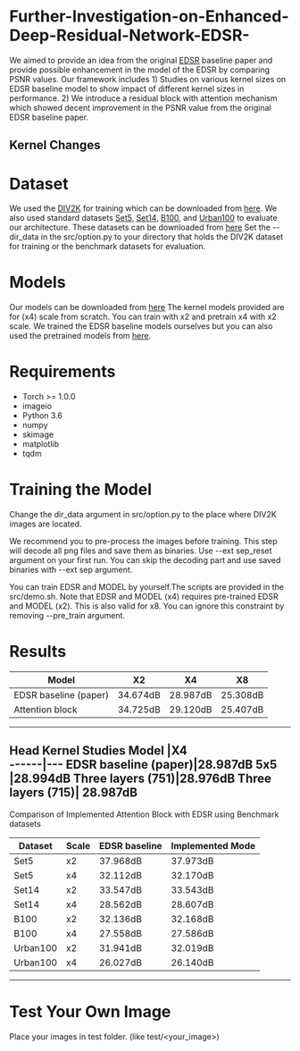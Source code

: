 # Further-Investigation-on-Enhanced-Deep-Residual-Network-EDSR-
We aimed to provide an idea from the original [EDSR](http://openaccess.thecvf.com/content_cvpr_2017_workshops/w12/papers/Lim_Enhanced_Deep_Residual_CVPR_2017_paper.pdf) baseline paper and provide possible enhancement in the model of the EDSR by comparing PSNR values. Our framework includes 1) Studies on various kernel sizes on EDSR baseline model to show impact of different kernel sizes in performance. 2) We introduce a residual block with attention mechanism which showed decent improvement in the PSNR value from the original EDSR baseline paper.

## Kernel Changes

# Dataset
We used the [DIV2K](http://www.vision.ee.ethz.ch/~timofter/publications/Agustsson-CVPRW-2017.pdf) for training which can be downloaded from [here](https://drive.google.com/file/d/1qhNjHjfiDI1Eao5AD0fmcZeYsvQhfSUc/view?usp=sharing). We also used standard datasets [Set5](http://people.rennes.inria.fr/Aline.Roumy/results/SR_BMVC12.html), [Set14](https://sites.google.com/site/romanzeyde/research-interests), [B100](https://www2.eecs.berkeley.edu/Research/Projects/CS/vision/bsds/), and [Urban100](https://sites.google.com/site/jbhuang0604/publications/struct_sr) to evaluate our architecture. These datasets can be downloaded from [here](https://drive.google.com/file/d/1fAIQQZWuLGpBFx7jrpDuriDB1_7QGb2M/view?usp=sharing) Set the --dir_data in the src/option.py to your directory that holds the DIV2K dataset for training or the benchmark datasets for evaluation.

# Models
Our models can be downloaded from [here](https://drive.google.com/file/d/1_2A4NFuI5SZykVWz7UPz1PsObm4FvVHA/view?usp=sharing) The kernel models provided are for (x4) scale from scratch. You can train with x2 and pretrain x4 with x2 scale. We trained the EDSR baseline models ourselves but you can also used the pretrained models from [here](https://cv.snu.ac.kr/research/EDSR/model_pytorch.tar).

# Requirements
* Torch >= 1.0.0
* imageio
* Python 3.6
* numpy
* skimage
* matplotlib
* tqdm

# Training the Model
Change the dir_data argument in src/option.py to the place where DIV2K images are located.

We recommend you to pre-process the images before training. This step will decode all png files and save them as binaries. Use --ext sep_reset argument on your first run. You can skip the decoding part and use saved binaries with --ext sep argument.

You can train EDSR and MODEL by yourself.The scripts are provided in the src/demo.sh. Note that EDSR and MODEL (x4) requires pre-trained EDSR and MODEL (x2). This is also valid for x8. You can ignore this constraint by removing --pre_train argument.

# Results
Model |	X2|	X4	|X8
------|---|-----|---
EDSR baseline (paper)|	34.674dB |	28.987dB |	25.308dB
Attention block |	34.725dB |	29.120dB |	25.407dB
----------------------------------------------------------
Head Kernel Studies
Model |X4	
------|---
EDSR baseline (paper)|28.987dB 
5x5	|28.994dB
Three layers (751)|28.976dB
Three layers (715)|	28.987dB 
-------------------------------
Comparison of Implemented Attention Block with EDSR using Benchmark datasets

Dataset	|Scale	|EDSR baseline	|Implemented Mode
--------|-------|---------------|----------------
Set5	|x2	|37.968dB	|37.973dB
Set5  |x4	|32.112dB	|32.170dB
Set14	|x2	|33.547dB	|33.543dB
Set14 |x4	|28.562dB	|28.607dB
B100	|x2	|32.136dB	|32.168dB
B100  |x4	|27.558dB	|27.586dB
Urban100	|x2	|31.941dB	|32.019dB
Urban100  |x4	|26.027dB	|26.140dB
----------------------------------------------

# Test Your Own Image
Place your images in test folder. (like test/<your_image>)
